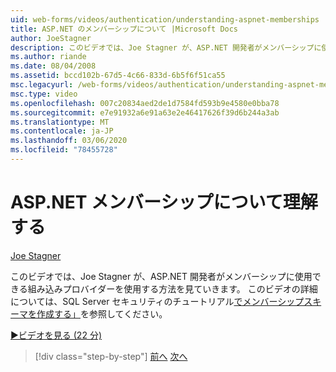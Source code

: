 ```yaml
---
uid: web-forms/videos/authentication/understanding-aspnet-memberships
title: ASP.NET のメンバーシップについて |Microsoft Docs
author: JoeStagner
description: このビデオでは、Joe Stagner が、ASP.NET 開発者がメンバーシップに使用できる組み込みプロバイダーを使用する方法を見ていきます。 Thi の詳細については、
ms.author: riande
ms.date: 08/04/2008
ms.assetid: bccd102b-67d5-4c66-833d-6b5f6f51ca55
msc.legacyurl: /web-forms/videos/authentication/understanding-aspnet-memberships
msc.type: video
ms.openlocfilehash: 007c20834aed2de1d7584fd593b9e4580e0bba78
ms.sourcegitcommit: e7e91932a6e91a63e2e46417626f39d6b244a3ab
ms.translationtype: MT
ms.contentlocale: ja-JP
ms.lasthandoff: 03/06/2020
ms.locfileid: "78455728"
---
```

# <a name="understanding-aspnet-memberships"></a>ASP.NET メンバーシップについて理解する

[Joe Stagner](https://github.com/JoeStagner)

このビデオでは、Joe Stagner が、ASP.NET 開発者がメンバーシップに使用できる組み込みプロバイダーを使用する方法を見ていきます。 このビデオの詳細については、SQL Server セキュリティのチュートリアル[でメンバーシップスキーマを作成する」](../../overview/older-versions-security/membership/creating-the-membership-schema-in-sql-server-vb.md)を参照してください。

[&#9654;ビデオを見る (22 分)](https://channel9.msdn.com/Blogs/ASP-NET-Site-Videos/understanding-aspnet-memberships)

> [!div class="step-by-step"]
> [前へ](use-custom-principal-objects.md)
> [次へ](configuring-sql-to-work-with-membership-schemas.md)
